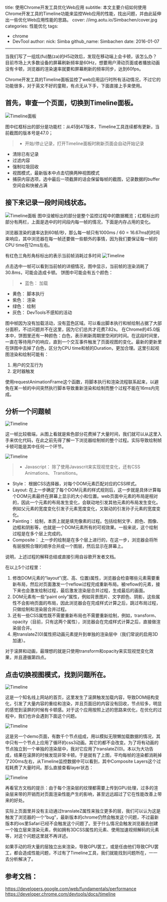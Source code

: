 title: 使用Chrome开发工具优化Web应用
subtitle: 本文主要介绍如何使用Chrome开发工具的Timeline功能来监控Web应用的性能，找出问题，并由此延伸出一些优化Web应用性能的思路。
cover: //img.aotu.io/Simbachen/cover.jpg
categories: 性能优化
tags:
  - chrome
  - DevTool
author:
  nick: Simba
  github_name: Simbachen
date: 2016-01-07 
---

当我们写了一组炫(fu)酷(za)的H5动效后，发现在移动端上会卡顿，该怎么办？
目前市场上大多数设备的屏幕刷新频率是60Hz，想要用户滑动页面或者播放动画没有卡顿，浏览器的渲染速率就要和屏幕刷新的频率同步，达到60fps。

Chrome开发工具的Timeline面板监控了web应用运行时所有活动情况，不过它的功能很多，对于英文不好的童鞋，有点无从下手，下面直接上手来使用。

## 首先，审查一个页面，切换到Timeline面板。
![Timeline面板](//img.aotu.io/Simbachen/panel.png)

图中红框标出的部分是功能栏：从45到47版本，Timeline工具连续都有更新，当前截图的版本号是47.0；

>* 开始/停止记录，打开Timeline面板时刷新页面会自动开始记录
* 清除已有记录
* 过滤内容
* 强制垃圾回收
* 视图模式，最新版本中点击切换两种视图模式
* 捕获内容选项，选中最后一项截屏的话会保留每帧的截图，记录数据的buffer空间会和快被占满

## 接下来记录一段时间线状态。

![Timeline面板](//img.aotu.io/Simbachen/frames.png)
图中没被标出的部分是整个监控过程中的数据概览；红框标出的部分有两栏，上面是选中的时间段内每一帧的情况，下面是内存占用的变化。

浏览器渲染的速率达到60帧/秒，那么每一帧只有1000ms / 60 = 16.67ms的时间来响应，其中浏览器在每一帧还要做一些额外的事情，因为我们要保证每一帧的CPU time在12ms左右。

有红色三角形角标标出的表示当前帧消耗过多时间
![Timeline](//img.aotu.io/Simbachen/frames01.png)

点击选中一帧可以看到当前帧的详细情况，图中显示，当前帧的渲染消耗了30.8ms，可能会造成卡顿。
饼图中可能会有五个颜色：

>* 蓝色： 加载
* 黄色： 脚本执行
* 紫色： 渲染
* 绿色： 绘制
* 灰色： DevTools不感知的活动

图中帧因为没有加载活动，没有蓝色区域。可以看出脚本执行和帧绘制占据了大部分面积，不过问题并不在这里，因为它们总共才花费7.82s。
在Chrome的45.0版本中，饼图里还有一种颜色：白色，表示刷新周期里空闲的时间。在这段时间里，一直在等待用户的响应，直到一个交互事件触发了页面视图的变化。最新的更新里在饼图中去掉了白色，区分为CPU time和帧的Duration，更加合理。这里引起视图渲染和绘制可能有：
1. 用户的交互行为
2. 定时器触发

使用requestAnimationFrame这个函数，将脚本执行和渲染流程联系起来，以避免在某一帧的中间突然执行脚本导致重新渲染和绘制而整个过程不能在16ms内完成。


## 分析一个问题帧
![Timeline](//img.aotu.io/Simbachen/frames02.png)

这一帧比较极端，从图上看就是紫色部分花费掉了大量时间，我们就可以从这里入手来优化代码，在此之前先得了解一下浏览器绘制帧的整个过程。实际导致绘制帧卡顿可能是其中任何一个环节。


![Timeline](//img.aotu.io/Simbachen/frame-full.jpg)

>* Javascript： 除了使用Javascrit来实现视觉变化，还有CSS Animations、 Transitions。
* Style： 根据CSS选择器，对每个DOM元素匹配对应的CSS样式。
* Layout: 在上一步确定了每个DOM元素的样式规则后，这一步就是具体计算每个DOM元素最终在屏幕上显示的大小和位置。web页面中元素的布局是相对的，因此一个元素的布局发生变化，会联动地引发其他元素的布局发生变化。例如父元素的宽度变化引发子元素宽度变化，又联动的引发孙子元素的宽度变化。
* Painting： 绘制，本质上就是填充像素的过程。包括绘制文字、颜色、图像、边框和阴影等，也就是一个DOM元素所有的可视效果。一般来说，这个绘制过程是在多个层上完成的。
* Composite： 上一步的绘制是在多个层上进行的，在这一步，浏览器会将所有层按照合理的顺序合并成一个图层，然后显示在屏幕上。


说明，上述过程的解释总结或直接引用自谷歌开发者文档。

在以上5个过程里：

1. 修改DOM元素的“layout”(宽、高、位置)属性，浏览器会检查哪些元素需要重新布局，然后对页面激发一个reflow过程完成重新布局。被reflow的元素，接下来也会激发绘制过程，最后激发渲染层合并过程，生成最后的画面。
2. DOM元素有一些“paint only”属性，例如背景图片、文字颜色、阴影，这些属性不会影响页面的布局，因此浏览器会在完成样式计算之后，跳过布局过程，只做绘制和渲染层合并过程。
3. 还有一些CSS属性既不需要重新布局也不需要重新绘制，例如，transform、opacity（目前，只有这两个属性），浏览器会在完成样式计算之后，直接做渲染层合并。
4. 用translateZ(0)属性把动画元素提升到单独的渲染层中（我们常说的启用3D加速）。

对于滚屏和动画，最理想的就是只使用transform和opacity来实现视觉变化效果，并且遵循第四点。


## 点击切换视图模式，找到问题所在。

![Timeline](//img.aotu.io/Simbachen/frames03.png)

这是一个知名线上网站的首页，这里发生了滚屏触发加载内容，导致DOM结构变化，引发了大量内容的重绘和渲染，并且页面旧的内容没有回收，节点较多，明显的感觉到滚屏的时候有卡顿感。对于这个应用按照上述的思路来优化，在优化的过程中，我们也许会遇到下面这个问题。

![Timeline](//img.aotu.io/Simbachen/frames04.png)

这是另一个demo页面，有数千个节点组成，用以模拟无限懒加载数据的情况，其中只有一个节点上应用了循环的css3动画。其它的都不会改变。为了将有动画的节点独立到一个单独的渲染层中，我对它应用了translateZ(0)。本以为大功告成，结果在滚屏的时候发现非常卡顿。于是就有了上图，平均每帧的渲染都消耗掉了200ms左右，从Timeline监控数据中可以看到，其中Composite Layers这个过程耗费了大量时间。那么直接查看layer状态：

![Timeline](//img.aotu.io/Simbachen/frames05.png)

再看官方文档的提示：由于每个渲染层的纹理都需要上传到GPU处理，过多的渲染层来带的开销而对页面渲染性能产生的影响，甚至远远超过了它在性能改善上带来的好处。

实际上页面里并没有主动通过translateZ属性来独立更多的层，我们可以认为这是触发了浏览器的一个“bug”，最新版本的chrome仍然会触发这个问题，不过最新版本的ios里Safari已经不会触发这个问题了。至于什么情况会触发浏览器去创建一个独立层来渲染元素，例如拥有3DCSS属性的元素、使用加速视频解码的元素等，对这个问题这里就不再详述。

如果手动的将大量的层独立出来渲染，导致GPU罢工，或是任由他们导致CPU罢工，都会造成性能问题，不过有了Timeline工具，我们就能找到问题所在，一一去分析解决了。





## 参考文档：
https://developers.google.com/web/fundamentals/performance
https://developer.chrome.com/devtools/docs/timeline










